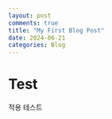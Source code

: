 ```yaml
---
layout: post
comments: true
title: "My First Blog Post"
date: 2024-06-21
categories: Blog
---
```


# Test
적용 테스트 